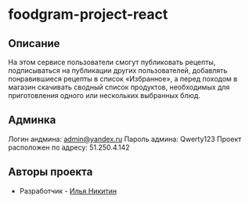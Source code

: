 # foodgram-project-react

## Описание
На этом сервисе пользователи смогут публиковать рецепты, подписываться на публикации других пользователей, добавлять понравившиеся рецепты в список «Избранное», а перед походом в магазин скачивать сводный список продуктов, необходимых для приготовления одного или нескольких выбранных блюд.

## Админка
Логин андмина: admin@yandex.ru
Пароль админа: Qwerty123
Проект расположен по адресу: 51.250.4.142

## Авторы проекта
- Разработчик - [Илья Никитин](https://github.com/y0urchaper0ne)
